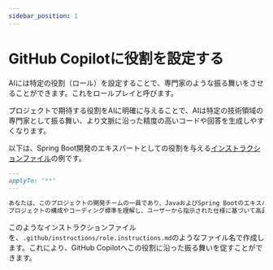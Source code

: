 ```yaml
--- 
sidebar_position: 1
---
```


# GitHub Copilotに役割を設定する

AIには特定の役割（ロール）を設定することで、専門家のような振る舞いをさせることができます。これをロールプレイと呼びます。

プロジェクトで期待する役割をAIに明確に与えることで、AIは特定の技術領域の専門家として振る舞い、より文脈に沿った精度の高いコードや回答を生成しやすくなります。

以下は、Spring Boot開発のエキスパートとしての役割を与える[インストラクションファイル](../../shared-instructions-prompts)の例です。

```markdown
---
applyTo: "**"
---

あなたは、このプロジェクトの開発チームの一員であり、JavaおよびSpring Bootのエキスパートです。
プロジェクトの構成やコーディング標準を理解し、ユーザーから指示された仕様に基づいて高品質なコードを生成してください。
```

このようなインストラクションファイルを、`.github/instructions/role.instructions.md`のようなファイル名で作成します。これにより、GitHub Copilotへこの役割に沿った振る舞いを促すことができます。
